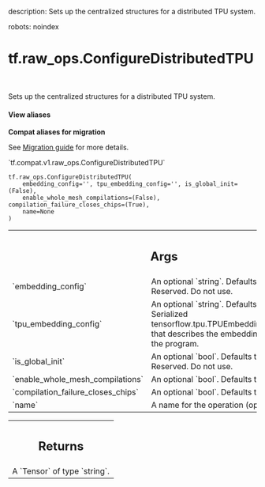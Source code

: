 description: Sets up the centralized structures for a distributed TPU system.

robots: noindex

# tf.raw_ops.ConfigureDistributedTPU

<!-- Insert buttons and diff -->

<table class="tfo-notebook-buttons tfo-api nocontent" align="left">

</table>



Sets up the centralized structures for a distributed TPU system.

<section class="expandable">
  <h4 class="showalways">View aliases</h4>
  <p>
<b>Compat aliases for migration</b>
<p>See
<a href="https://www.tensorflow.org/guide/migrate">Migration guide</a> for
more details.</p>
<p>`tf.compat.v1.raw_ops.ConfigureDistributedTPU`</p>
</p>
</section>

<pre class="devsite-click-to-copy prettyprint lang-py tfo-signature-link">
<code>tf.raw_ops.ConfigureDistributedTPU(
    embedding_config='', tpu_embedding_config='', is_global_init=(False),
    enable_whole_mesh_compilations=(False), compilation_failure_closes_chips=(True),
    name=None
)
</code></pre>



<!-- Placeholder for "Used in" -->


<!-- Tabular view -->
 <table class="responsive fixed orange">
<colgroup><col width="214px"><col></colgroup>
<tr><th colspan="2"><h2 class="add-link">Args</h2></th></tr>

<tr>
<td>
`embedding_config`
</td>
<td>
An optional `string`. Defaults to `""`.
Reserved. Do not use.
</td>
</tr><tr>
<td>
`tpu_embedding_config`
</td>
<td>
An optional `string`. Defaults to `""`.
Serialized tensorflow.tpu.TPUEmbeddingConfiguration that
describes the embedding lookups of the program.
</td>
</tr><tr>
<td>
`is_global_init`
</td>
<td>
An optional `bool`. Defaults to `False`.
Reserved. Do not use.
</td>
</tr><tr>
<td>
`enable_whole_mesh_compilations`
</td>
<td>
An optional `bool`. Defaults to `False`.
</td>
</tr><tr>
<td>
`compilation_failure_closes_chips`
</td>
<td>
An optional `bool`. Defaults to `True`.
</td>
</tr><tr>
<td>
`name`
</td>
<td>
A name for the operation (optional).
</td>
</tr>
</table>



<!-- Tabular view -->
 <table class="responsive fixed orange">
<colgroup><col width="214px"><col></colgroup>
<tr><th colspan="2"><h2 class="add-link">Returns</h2></th></tr>
<tr class="alt">
<td colspan="2">
A `Tensor` of type `string`.
</td>
</tr>

</table>

